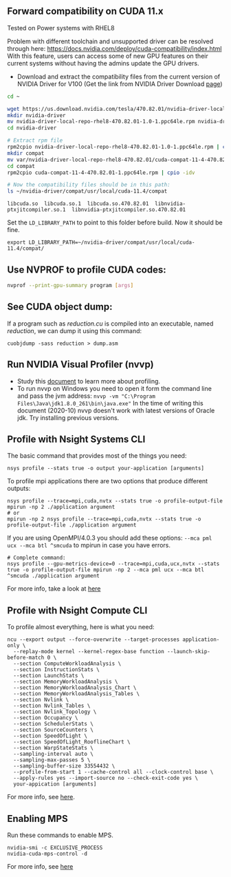 ## Forward compatibility on CUDA 11.x 
Tested on Power systems with RHEL8

Problem with different toolchain and unsupported driver can be resolved through here: https://docs.nvidia.com/deploy/cuda-compatibility/index.html
With this feature, users can access some of new GPU features on their current systems without having the admins update the GPU drivers.

- Download and extract the compatibility files from the current version of NVIDIA Driver for V100
(Get the link from NVIDIA Driver Download [page](https://www.nvidia.com/Download/))
```bash
cd ~

wget https://us.download.nvidia.com/tesla/470.82.01/nvidia-driver-local-repo-rhel8-470.82.01-1.0-1.ppc64le.rpm
mkdir nvidia-driver
mv nvidia-driver-local-repo-rhel8-470.82.01-1.0-1.ppc64le.rpm nvidia-driver
cd nvidia-driver

# Extract rpm file
rpm2cpio nvidia-driver-local-repo-rhel8-470.82.01-1.0-1.ppc64le.rpm | cpio -idv
mkdir compat
mv var/nvidia-driver-local-repo-rhel8-470.82.01/cuda-compat-11-4-470.82.01-1.ppc64le.rpm compat
cd compat
rpm2cpio cuda-compat-11-4-470.82.01-1.ppc64le.rpm | cpio -idv

# Now the compatibility files should be in this path:
ls ~/nvidia-driver/compat/usr/local/cuda-11.4/compat
```
`libcuda.so  libcuda.so.1  libcuda.so.470.82.01  libnvidia-ptxjitcompiler.so.1  libnvidia-ptxjitcompiler.so.470.82.01`

Set the `LD_LIBRARY_PATH` to point to this folder before build. Now it should be fine.
```
export LD_LIBRARY_PATH=~/nvidia-driver/compat/usr/local/cuda-11.4/compat/
```

## Use NVPROF to profile CUDA codes:

```bash
nvprof --print-gpu-summary program [args]
```

## See CUDA object dump:

If a program such as _reduction.cu_ is compiled into an executable, named _reduction_, we can dump it using this command:
```
cuobjdump -sass reduction > dump.asm
```

## Run NVIDIA Visual Profiler (nvvp)

- Study this [document](https://docs.nvidia.com/cuda/pdf/CUDA_Profiler_Users_Guide.pdf) to learn more about profiling. 
- To run nvvp on Windows you need to open it form the command line and pass the jvm address:
`nvvp -vm "C:\Program Files\Java\jdk1.8.0_261\bin\java.exe"`
In the time of writing this document (2020-10) nvvp doesn't work with latest versions of Oracle jdk. Try installing previous versions.

## Profile with Nsight Systems CLI

The basic command that provides most of the things you need:
```
nsys profile --stats true -o output your-application [arguments]
```
To profile mpi applications there are two options that produce different outputs:
```
nsys profile --trace=mpi,cuda,nvtx --stats true -o profile-output-file mpirun -np 2 ./application argument
# or
mpirun -np 2 nsys profile --trace=mpi,cuda,nvtx --stats true -o profile-output-file ./application argument
```
If you are using OpenMPI/4.0.3 you should add these options: `--mca pml ucx --mca btl ^smcuda` to mpirun in case you have errors.
```
# Complete command:
nsys profile --gpu-metrics-device=0 --trace=mpi,cuda,ucx,nvtx --stats true -o profile-output-file mpirun -np 2 --mca pml ucx --mca btl ^smcuda ./application argument
```

For more info, take a look at [here](https://docs.nvidia.com/nsight-systems/UserGuide/index.html)

## Profile with Nsight Compute CLI

To profile almost everything, here is what you need:
```
ncu --export output --force-overwrite --target-processes application-only \
  --replay-mode kernel --kernel-regex-base function --launch-skip-before-match 0 \
  --section ComputeWorkloadAnalysis \
  --section InstructionStats \
  --section LaunchStats \
  --section MemoryWorkloadAnalysis \
  --section MemoryWorkloadAnalysis_Chart \
  --section MemoryWorkloadAnalysis_Tables \
  --section Nvlink \
  --section Nvlink_Tables \
  --section Nvlink_Topology \
  --section Occupancy \
  --section SchedulerStats \
  --section SourceCounters \
  --section SpeedOfLight \
  --section SpeedOfLight_RooflineChart \
  --section WarpStateStats \
  --sampling-interval auto \
  --sampling-max-passes 5 \
  --sampling-buffer-size 33554432 \
  --profile-from-start 1 --cache-control all --clock-control base \
  --apply-rules yes --import-source no --check-exit-code yes \
  your-appication [arguments]
```

For more info, see [here](https://docs.nvidia.com/nsight-compute/NsightCompute/index.html).

## Enabling MPS

Run these commands to enable MPS.

```
nvidia-smi -c EXCLUSIVE_PROCESS
nvidia-cuda-mps-control -d
```
For more info, see [here](https://docs.nvidia.com/deploy/mps/)
